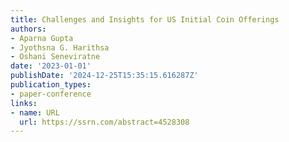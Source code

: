 ```yaml
---
title: Challenges and Insights for US Initial Coin Offerings
authors:
- Aparna Gupta
- Jyothsna G. Harithsa
- Oshani Seneviratne
date: '2023-01-01'
publishDate: '2024-12-25T15:35:15.616287Z'
publication_types:
- paper-conference
links:
- name: URL
  url: https://ssrn.com/abstract=4528308
---
```

